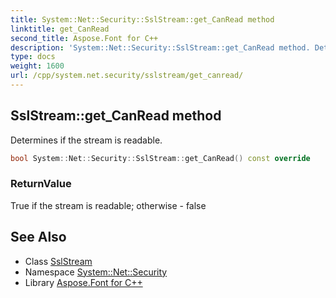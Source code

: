 ```yaml
---
title: System::Net::Security::SslStream::get_CanRead method
linktitle: get_CanRead
second_title: Aspose.Font for C++
description: 'System::Net::Security::SslStream::get_CanRead method. Determines if the stream is readable in C++.'
type: docs
weight: 1600
url: /cpp/system.net.security/sslstream/get_canread/
---
```

## SslStream::get_CanRead method


Determines if the stream is readable.

```cpp
bool System::Net::Security::SslStream::get_CanRead() const override
```


### ReturnValue

True if the stream is readable; otherwise - false

## See Also

* Class [SslStream](../)
* Namespace [System::Net::Security](../../)
* Library [Aspose.Font for C++](../../../)
